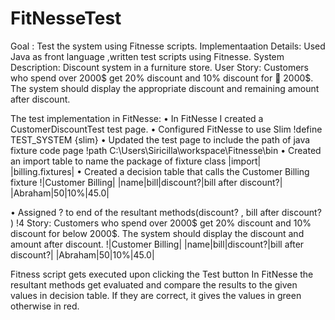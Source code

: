 FitNesseTest
============
Goal : Test the system using Fitnesse scripts.
Implementaation Details: Used Java as front language ,written test scripts using Fitnesse.
System Description: Discount system in a furniture store.
User Story: Customers who spend over 2000$ get 20% discount and 10% discount for   2000$. The system should display the appropriate discount and remaining amount after discount.

The test implementation in FitNesse:
•	In FitNesse I created a CustomerDiscountTest test page.
•	Configured FitNesse to use Slim
          !define TEST_SYSTEM {slim}
•	Updated the test page to include the path of java fixture code page
!path C:\Users\Siricilla\workspace\Fitnesse\bin
•	Created an import table to name the package of fixture class
|import|
|billing.fixtures|
•	Created a decision table that calls the Customer Billing fixture
!|Customer Billing|
|name|bill|discount?|bill after discount?|
|Abraham|50|10%|45.0|

•	Assigned ? to end of  the resultant methods(discount? , bill after discount? )
!4 Story: Customers who spend over 2000$ get 20% discount  and 10% discount for below 2000$. The system should display the discount and amount after discount.
!|Customer Billing|
|name|bill|discount?|bill after discount?|
|Abraham|50|10%|45.0|

Fitness script gets executed upon clicking the Test button 
In FitNesse the resultant methods get evaluated and compare the results to the given values in decision table. If they are correct, it gives the values in green otherwise in red.




